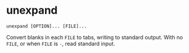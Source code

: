 # unexpand

```
unexpand [OPTION]... [FILE]...
```

Convert blanks in each `FILE` to tabs, writing to standard output.
With no `FILE`, or when `FILE` is `-`, read standard input.
